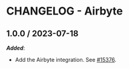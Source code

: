 # CHANGELOG - Airbyte

## 1.0.0 / 2023-07-18

***Added***:

* Add the Airbyte integration. See [#15376](https://github.com/DataDog/integrations-core/pull/15376).
